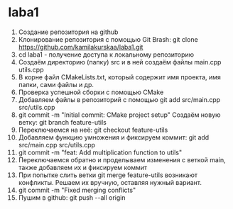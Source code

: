 # laba1
1) Создание репозитория на github
2) Клонирование репозитория с помощью Git Brash: git clone https://github.com/kamilakurskaa/laba1.git
3) cd laba1 - получение доступа к локальному репозиторию
4) Создаём директорию (папку) src и в ней создаём файлы main.cpp utils.cpp
5)  В корне файл CMakeLists.txt, который содержит имя проекта, имя папки, сами файлы и др.
6)  Проверка успешной сборки с помощью CMake
7)  Добавляем файлы в репозиторий с помощью git add src/main.cpp src/utils.cpp
8)  git commit -m "Initial commit: CMake project setup" Создаём новую ветку: git branch feature-utils
9)  Переключаемся на неё: git checkout feature-utils
10)  Добавляем функцию умножения и фиксируем коммит: git add src/main.cpp src/utils.cpp
11)  git commit -m "feat: Add multiplication function to utils"
12)  Переключаемся обратно и проделываем изменения с веткой main, также добавляем их и фиксируем коммит
13)  При попытке слить ветки git merge feature-utils возникают конфликты. Решаем их вручную, оставляя нужный вариант.
14)  git commit -m "Fixed merging conflicts"
15)  Пушим в github: git push --all origin

